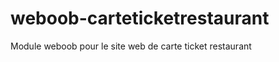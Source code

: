 weboob-carteticketrestaurant
============================

Module weboob pour le site web de carte ticket restaurant
